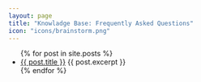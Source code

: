 ```yaml
---
layout: page
title: "Knowladge Base: Frequently Asked Questions"
icon: "icons/brainstorm.png"
---
```

<ul>
  {% for post in site.posts %}
    <li>
      <a href="{{ post.url }}">{{ post.title }}</a>
      {{ post.excerpt }}
    </li>
  {% endfor %}
</ul>